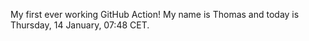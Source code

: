 My first ever working GitHub Action!
My name is Thomas and today is Thursday, 14 January, 07:48 CET. 
